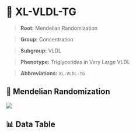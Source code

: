 # 🧪 XL-VLDL-TG

> **Root:** Mendelian Randomization

> **Group:** Concentration  

> **Subgroup:** VLDL

> **Phenotype:** Triglycerides in Very Large VLDL  

> **Abbreviations:** `XL-VLDL-TG`

## 🧬 Mendelian Randomization  

<img src="/MR/Figures/Inverse/XLhengxianVLDLhengxianTG.png"/>


## 📊 Data Table


<CsvTableMRI src="/public/MR/Data/Inverse/XLhengxianVLDLhengxianTG.csv"/>
